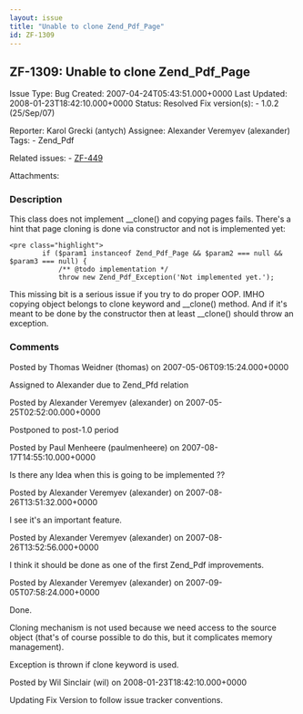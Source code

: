 ```yaml
---
layout: issue
title: "Unable to clone Zend_Pdf_Page"
id: ZF-1309
---
```


ZF-1309: Unable to clone Zend\_Pdf\_Page
----------------------------------------

 Issue Type: Bug Created: 2007-04-24T05:43:51.000+0000 Last Updated: 2008-01-23T18:42:10.000+0000 Status: Resolved Fix version(s): - 1.0.2 (25/Sep/07)
 
 Reporter:  Karol Grecki (antych)  Assignee:  Alexander Veremyev (alexander)  Tags: - Zend\_Pdf
 
 Related issues: - [ZF-449](/issues/browse/ZF-449)
 
 Attachments: 
### Description

This class does not implement \_\_clone() and copying pages fails. There's a hint that page cloning is done via constructor and not is implemented yet:

 
    <pre class="highlight">
            if ($param1 instanceof Zend_Pdf_Page && $param2 === null && $param3 === null) {
                /** @todo implementation */
                throw new Zend_Pdf_Exception('Not implemented yet.');


This missing bit is a serious issue if you try to do proper OOP. IMHO copying object belongs to clone keyword and \_\_clone() method. And if it's meant to be done by the constructor then at least \_\_clone() should throw an exception.

 

 

### Comments

Posted by Thomas Weidner (thomas) on 2007-05-06T09:15:24.000+0000

Assigned to Alexander due to Zend\_Pfd relation

 

 

Posted by Alexander Veremyev (alexander) on 2007-05-25T02:52:00.000+0000

Postponed to post-1.0 period

 

 

Posted by Paul Menheere (paulmenheere) on 2007-08-17T14:55:10.000+0000

Is there any Idea when this is going to be implemented ??

 

 

Posted by Alexander Veremyev (alexander) on 2007-08-26T13:51:32.000+0000

I see it's an important feature.

 

 

Posted by Alexander Veremyev (alexander) on 2007-08-26T13:52:56.000+0000

I think it should be done as one of the first Zend\_Pdf improvements.

 

 

Posted by Alexander Veremyev (alexander) on 2007-09-05T07:58:24.000+0000

Done.

Cloning mechanism is not used because we need access to the source object (that's of course possible to do this, but it complicates memory management).

Exception is thrown if clone keyword is used.

 

 

Posted by Wil Sinclair (wil) on 2008-01-23T18:42:10.000+0000

Updating Fix Version to follow issue tracker conventions.

 

 